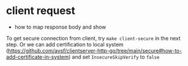 # client request

- how to map response body and show

To get secure connection from client, try `make client-secure` in the next step. Or we can add certification to local system (https://github.com/aysf/clientserver-http-go/tree/main/secure#how-to-add-certificate-in-system) and set `InsecureSkipVerify` to `false`





